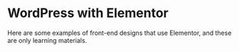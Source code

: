 # WordPress with Elementor

Here are some examples of front-end designs that use Elementor, and these are only learning materials. 
